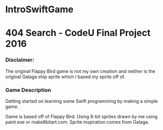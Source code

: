 # IntroSwiftGame

# 404 Search - CodeU Final Project 2016
 
### Disclaimer:
The original Flappy Bird game is not my own creation and neither is the original Galaga ship sprite which I based my sprite off of.
 
### Game Description
Getting started on learning some Swift programming by making a simple game. 

Game is based off of Flappy Bird. Using 8-bit sprites drawn by me using paint.exe or make8bitart.com. Sprite inspiration comes from Galaga.

